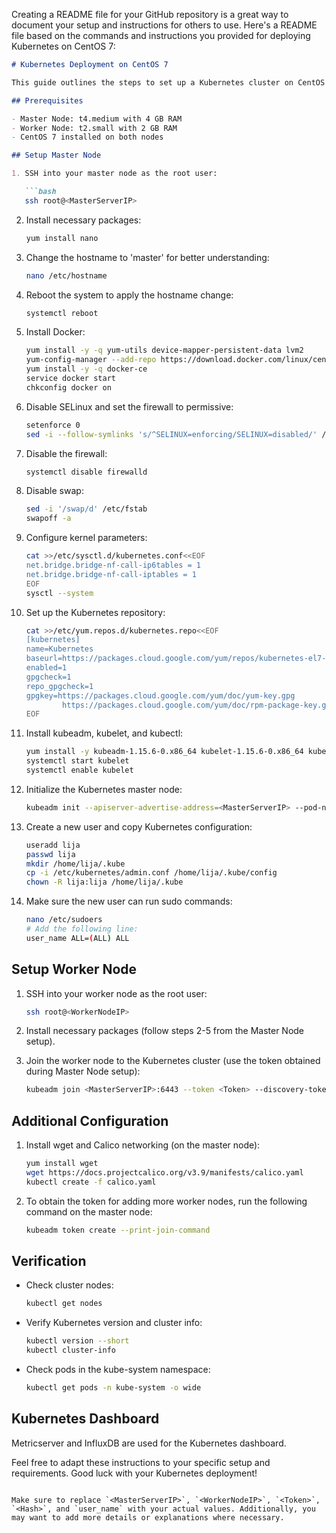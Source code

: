 Creating a README file for your GitHub repository is a great way to document your setup and instructions for others to use. Here's a README file based on the commands and instructions you provided for deploying Kubernetes on CentOS 7:

```markdown
# Kubernetes Deployment on CentOS 7

This guide outlines the steps to set up a Kubernetes cluster on CentOS 7 with one master node and one worker node.

## Prerequisites

- Master Node: t4.medium with 4 GB RAM
- Worker Node: t2.small with 2 GB RAM
- CentOS 7 installed on both nodes

## Setup Master Node

1. SSH into your master node as the root user:

   ```bash
   ssh root@<MasterServerIP>
   ```

2. Install necessary packages:

   ```bash
   yum install nano
   ```

3. Change the hostname to 'master' for better understanding:

   ```bash
   nano /etc/hostname
   ```

4. Reboot the system to apply the hostname change:

   ```bash
   systemctl reboot
   ```

5. Install Docker:

   ```bash
   yum install -y -q yum-utils device-mapper-persistent-data lvm2
   yum-config-manager --add-repo https://download.docker.com/linux/centos/docker-ce.repo
   yum install -y -q docker-ce
   service docker start
   chkconfig docker on
   ```

6. Disable SELinux and set the firewall to permissive:

   ```bash
   setenforce 0
   sed -i --follow-symlinks 's/^SELINUX=enforcing/SELINUX=disabled/' /etc/sysconfig/selinux
   ```

7. Disable the firewall:

   ```bash
   systemctl disable firewalld
   ```

8. Disable swap:

   ```bash
   sed -i '/swap/d' /etc/fstab
   swapoff -a
   ```

9. Configure kernel parameters:

   ```bash
   cat >>/etc/sysctl.d/kubernetes.conf<<EOF
   net.bridge.bridge-nf-call-ip6tables = 1
   net.bridge.bridge-nf-call-iptables = 1
   EOF
   sysctl --system
   ```

10. Set up the Kubernetes repository:

    ```bash
    cat >>/etc/yum.repos.d/kubernetes.repo<<EOF
    [kubernetes]
    name=Kubernetes
    baseurl=https://packages.cloud.google.com/yum/repos/kubernetes-el7-x86_64
    enabled=1
    gpgcheck=1
    repo_gpgcheck=1
    gpgkey=https://packages.cloud.google.com/yum/doc/yum-key.gpg
            https://packages.cloud.google.com/yum/doc/rpm-package-key.gpg
    EOF
    ```

11. Install kubeadm, kubelet, and kubectl:

    ```bash
    yum install -y kubeadm-1.15.6-0.x86_64 kubelet-1.15.6-0.x86_64 kubectl-1.15.6-0.x86_64
    systemctl start kubelet
    systemctl enable kubelet
    ```

12. Initialize the Kubernetes master node:

    ```bash
    kubeadm init --apiserver-advertise-address=<MasterServerIP> --pod-network-cidr=192.168.0.0/16
    ```

13. Create a new user and copy Kubernetes configuration:

    ```bash
    useradd lija
    passwd lija
    mkdir /home/lija/.kube
    cp -i /etc/kubernetes/admin.conf /home/lija/.kube/config
    chown -R lija:lija /home/lija/.kube
    ```

14. Make sure the new user can run sudo commands:

    ```bash
    nano /etc/sudoers
    # Add the following line:
    user_name ALL=(ALL) ALL
    ```

## Setup Worker Node

1. SSH into your worker node as the root user:

   ```bash
   ssh root@<WorkerNodeIP>
   ```

2. Install necessary packages (follow steps 2-5 from the Master Node setup).

3. Join the worker node to the Kubernetes cluster (use the token obtained during Master Node setup):

   ```bash
   kubeadm join <MasterServerIP>:6443 --token <Token> --discovery-token-ca-cert-hash <Hash>
   ```

## Additional Configuration

1. Install wget and Calico networking (on the master node):

   ```bash
   yum install wget
   wget https://docs.projectcalico.org/v3.9/manifests/calico.yaml
   kubectl create -f calico.yaml
   ```

2. To obtain the token for adding more worker nodes, run the following command on the master node:

   ```bash
   kubeadm token create --print-join-command
   ```

## Verification

- Check cluster nodes:

  ```bash
  kubectl get nodes
  ```

- Verify Kubernetes version and cluster info:

  ```bash
  kubectl version --short
  kubectl cluster-info
  ```

- Check pods in the kube-system namespace:

  ```bash
  kubectl get pods -n kube-system -o wide
  ```

## Kubernetes Dashboard

Metricserver and InfluxDB are used for the Kubernetes dashboard.

Feel free to adapt these instructions to your specific setup and requirements. Good luck with your Kubernetes deployment!
```

Make sure to replace `<MasterServerIP>`, `<WorkerNodeIP>`, `<Token>`, `<Hash>`, and `user_name` with your actual values. Additionally, you may want to add more details or explanations where necessary.
